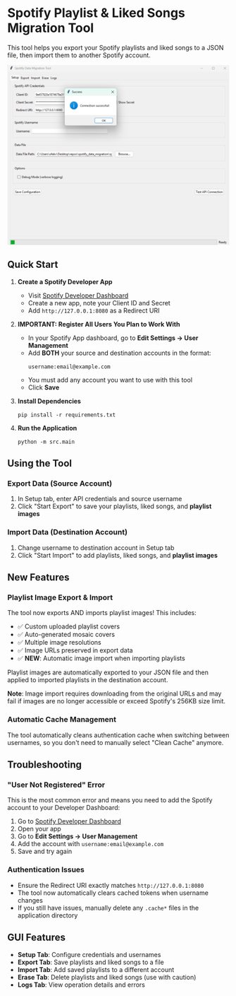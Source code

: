 # Spotify Playlist & Liked Songs Migration Tool

This tool helps you export your Spotify playlists and liked songs to a JSON file, then import them to another Spotify account.

![Spotify Data Migration Tool Screenshot](assets/image.png)

## Quick Start

1. **Create a Spotify Developer App**
   - Visit [Spotify Developer Dashboard](https://developer.spotify.com/dashboard/)
   - Create a new app, note your Client ID and Secret
   - Add `http://127.0.0.1:8080` as a Redirect URI

2. **IMPORTANT: Register All Users You Plan to Work With**
   - In your Spotify App dashboard, go to **Edit Settings → User Management**
   - Add **BOTH** your source and destination accounts in the format:
     ```
     username:email@example.com
     ```
   - You must add any account you want to use with this tool
   - Click **Save**

3. **Install Dependencies**
   ```
   pip install -r requirements.txt
   ```

4. **Run the Application**
   ```
   python -m src.main
   ```

## Using the Tool

### Export Data (Source Account)
1. In Setup tab, enter API credentials and source username
2. Click "Start Export" to save your playlists, liked songs, and **playlist images**

### Import Data (Destination Account)
1. Change username to destination account in Setup tab
2. Click "Start Import" to add playlists, liked songs, and **playlist images**

## New Features

### Playlist Image Export & Import
The tool now exports AND imports playlist images! This includes:
- ✅ Custom uploaded playlist covers
- ✅ Auto-generated mosaic covers  
- ✅ Multiple image resolutions
- ✅ Image URLs preserved in export data
- ✅ **NEW**: Automatic image import when importing playlists

Playlist images are automatically exported to your JSON file and then applied to imported playlists in the destination account.

**Note**: Image import requires downloading from the original URLs and may fail if images are no longer accessible or exceed Spotify's 256KB size limit.

### Automatic Cache Management
The tool automatically cleans authentication cache when switching between usernames, so you don't need to manually select "Clean Cache" anymore.

## Troubleshooting

### "User Not Registered" Error
This is the most common error and means you need to add the Spotify account to your Developer Dashboard:

1. Go to [Spotify Developer Dashboard](https://developer.spotify.com/dashboard/)
2. Open your app
3. Go to **Edit Settings → User Management**
4. Add the account with `username:email@example.com`
5. Save and try again

### Authentication Issues
- Ensure the Redirect URI exactly matches `http://127.0.0.1:8080`
- The tool now automatically clears cached tokens when username changes
- If you still have issues, manually delete any `.cache*` files in the application directory

## GUI Features

- **Setup Tab**: Configure credentials and usernames
- **Export Tab**: Save playlists and liked songs to a file
- **Import Tab**: Add saved playlists to a different account
- **Erase Tab**: Delete playlists and liked songs (use with caution)
- **Logs Tab**: View operation details and errors


